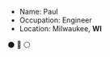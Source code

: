 - Name: Paul
- Occupation: Engineer
- Location: Milwaukee, **WI**

:black_circle: :red_circle: :white_circle:
